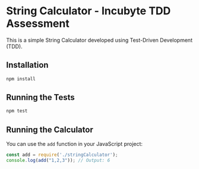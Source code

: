 # String Calculator - Incubyte TDD Assessment

This is a simple String Calculator developed using Test-Driven Development (TDD).

## Installation

```sh
npm install
```

## Running the Tests

```sh
npm test
```

## Running the Calculator

You can use the `add` function in your JavaScript project:

```javascript
const add = require('./stringCalculator');
console.log(add("1,2,3")); // Output: 6
```

